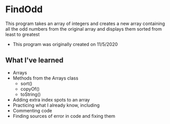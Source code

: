 # FindOdd

This program takes an array of integers and creates a new array containing all the odd numbers from the original array and displays them sorted from least to greatest
* This program was originally created on 11/5/2020

## What I've learned
* Arrays
* Methods from the Arrays class
  * sort()
  * copyOf()
  * toString()
* Adding extra index spots to an array
* Practicing what I already know, including
 * Commenting code
 * Finding sources of error in code and fixing them
